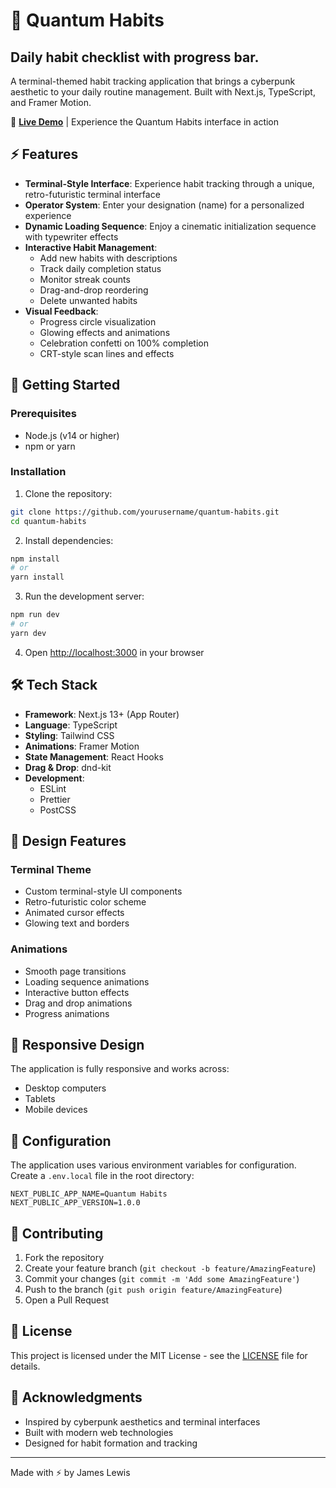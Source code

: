 # 🌌 Quantum Habits
## Daily habit checklist with progress bar.

A terminal-themed habit tracking application that brings a cyberpunk aesthetic to your daily routine management. Built with Next.js, TypeScript, and Framer Motion.

🔗 **[Live Demo](https://dailyhabitchecklist.netlify.app/)** | Experience the Quantum Habits interface in action


## ⚡️ Features

- **Terminal-Style Interface**: Experience habit tracking through a unique, retro-futuristic terminal interface
- **Operator System**: Enter your designation (name) for a personalized experience
- **Dynamic Loading Sequence**: Enjoy a cinematic initialization sequence with typewriter effects
- **Interactive Habit Management**:
  - Add new habits with descriptions
  - Track daily completion status
  - Monitor streak counts
  - Drag-and-drop reordering
  - Delete unwanted habits
- **Visual Feedback**:
  - Progress circle visualization
  - Glowing effects and animations
  - Celebration confetti on 100% completion
  - CRT-style scan lines and effects

## 🚀 Getting Started

### Prerequisites

- Node.js (v14 or higher)
- npm or yarn

### Installation

1. Clone the repository:
```bash
git clone https://github.com/yourusername/quantum-habits.git
cd quantum-habits
```

2. Install dependencies:
```bash
npm install
# or
yarn install
```

3. Run the development server:
```bash
npm run dev
# or
yarn dev
```

4. Open [http://localhost:3000](http://localhost:3000) in your browser

## 🛠 Tech Stack

- **Framework**: Next.js 13+ (App Router)
- **Language**: TypeScript
- **Styling**: Tailwind CSS
- **Animations**: Framer Motion
- **State Management**: React Hooks
- **Drag & Drop**: dnd-kit
- **Development**:
  - ESLint
  - Prettier
  - PostCSS

## 🎨 Design Features

### Terminal Theme
- Custom terminal-style UI components
- Retro-futuristic color scheme
- Animated cursor effects
- Glowing text and borders

### Animations
- Smooth page transitions
- Loading sequence animations
- Interactive button effects
- Drag and drop animations
- Progress animations

## 📱 Responsive Design

The application is fully responsive and works across:
- Desktop computers
- Tablets
- Mobile devices

## 🔧 Configuration

The application uses various environment variables for configuration. Create a `.env.local` file in the root directory:

```env
NEXT_PUBLIC_APP_NAME=Quantum Habits
NEXT_PUBLIC_APP_VERSION=1.0.0
```

## 🤝 Contributing

1. Fork the repository
2. Create your feature branch (`git checkout -b feature/AmazingFeature`)
3. Commit your changes (`git commit -m 'Add some AmazingFeature'`)
4. Push to the branch (`git push origin feature/AmazingFeature`)
5. Open a Pull Request

## 📜 License

This project is licensed under the MIT License - see the [LICENSE](LICENSE) file for details.

## 🙏 Acknowledgments

- Inspired by cyberpunk aesthetics and terminal interfaces
- Built with modern web technologies
- Designed for habit formation and tracking

---

Made with ⚡️ by James Lewis
